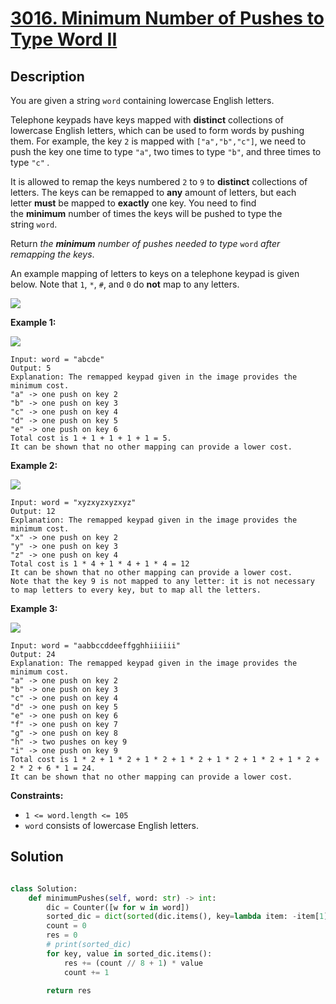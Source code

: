 # [3016. Minimum Number of Pushes to Type Word II](https://leetcode.com/problems/minimum-number-of-pushes-to-type-word-ii/description/?envType=daily-question&envId=2024-08-06)

## Description

You are given a string `word` containing lowercase English letters.

Telephone keypads have keys mapped with **distinct** collections of lowercase English letters, which can be used to form words by pushing them. For example, the key `2` is mapped with `["a","b","c"]`, we need to push the key one time to type `"a"`, two times to type `"b"`, and three times to type `"c"` *.*

It is allowed to remap the keys numbered `2` to `9` to **distinct** collections of letters. The keys can be remapped to **any** amount of letters, but each letter **must** be mapped to **exactly** one key. You need to find the **minimum** number of times the keys will be pushed to type the string `word`.

Return *the **minimum** number of pushes needed to type* `word` *after remapping the keys*.

An example mapping of letters to keys on a telephone keypad is given below. Note that `1`, `*`, `#`, and `0` do **not** map to any letters.

![](https://assets.leetcode.com/uploads/2023/12/26/keypaddesc.png)

**Example 1:**

![](https://assets.leetcode.com/uploads/2023/12/26/keypadv1e1.png)

```
Input: word = "abcde"
Output: 5
Explanation: The remapped keypad given in the image provides the minimum cost.
"a" -> one push on key 2
"b" -> one push on key 3
"c" -> one push on key 4
"d" -> one push on key 5
"e" -> one push on key 6
Total cost is 1 + 1 + 1 + 1 + 1 = 5.
It can be shown that no other mapping can provide a lower cost.

```

**Example 2:**

![](https://assets.leetcode.com/uploads/2023/12/26/keypadv2e2.png)

```
Input: word = "xyzxyzxyzxyz"
Output: 12
Explanation: The remapped keypad given in the image provides the minimum cost.
"x" -> one push on key 2
"y" -> one push on key 3
"z" -> one push on key 4
Total cost is 1 * 4 + 1 * 4 + 1 * 4 = 12
It can be shown that no other mapping can provide a lower cost.
Note that the key 9 is not mapped to any letter: it is not necessary to map letters to every key, but to map all the letters.

```

**Example 3:**

![](https://assets.leetcode.com/uploads/2023/12/27/keypadv2.png)

```
Input: word = "aabbccddeeffgghhiiiiii"
Output: 24
Explanation: The remapped keypad given in the image provides the minimum cost.
"a" -> one push on key 2
"b" -> one push on key 3
"c" -> one push on key 4
"d" -> one push on key 5
"e" -> one push on key 6
"f" -> one push on key 7
"g" -> one push on key 8
"h" -> two pushes on key 9
"i" -> one push on key 9
Total cost is 1 * 2 + 1 * 2 + 1 * 2 + 1 * 2 + 1 * 2 + 1 * 2 + 1 * 2 + 2 * 2 + 6 * 1 = 24.
It can be shown that no other mapping can provide a lower cost.

```

**Constraints:**

- `1 <= word.length <= 105`
- `word` consists of lowercase English letters.

## Solution

```python

class Solution:
    def minimumPushes(self, word: str) -> int:
        dic = Counter([w for w in word])
        sorted_dic = dict(sorted(dic.items(), key=lambda item: -item[1]))
        count = 0
        res = 0
        # print(sorted_dic)
        for key, value in sorted_dic.items():
            res += (count // 8 + 1) * value
            count += 1
        
        return res
```